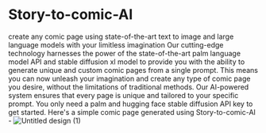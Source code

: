# Story-to-comic-AI
create any comic page using state-of-the-art text to image and large language models with your limitless imagination
Our cutting-edge technology harnesses the power of the state-of-the-art palm language model API and stable diffusion xl model to provide you with the ability to generate unique and custom comic pages from a single prompt.
This means you can now unleash your imagination and create any type of comic page you desire, without the limitations of traditional methods. 
Our AI-powered system ensures that every page is unique and tailored to your specific prompt.
You only need a palm and hugging face stable diffusion API key to get started.
Here's a simple comic page generated using Story-to-comic-AI - 
![Untitled design (1)](https://github.com/shreyash321/Story-to-comic-AI/assets/78251506/c31fde4f-b87e-4274-9136-0207f7c4af83)
